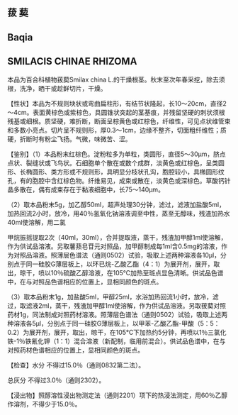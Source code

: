 ## 菝 葜

## Baqia

## SMILACIS CHINAE RHIZOMA

本品为百合科植物菝葜Smilax china L.的干燥根茎。秋末至次年春采挖，除去须根，洗净，晒干或趁鲜切片，干燥。

【性状】本品为不规则块状或弯曲扁柱形，有结节状隆起，长10～20cm，直径2～4cm。表面黄棕色或紫棕色，具圆锥状突起的茎基痕，并残留坚硬的刺状须根残基或细根。质坚硬，难折断，断面呈棕黄色或红棕色，纤维性，可见点状维管束和多数小亮点。切片呈不规则形，厚0.3～1cm，边缘不整齐，切面粗纤维性；质硬，折断时有粉尘飞扬。气微，味微苦、涩。

【鉴别】（1）本品粉末红棕色。淀粉粒多为单粒，类圆形，直径5～30μm，脐点点状、裂缝状或飞鸟状。石细胞单个散在或数个成群，淡黄色或红棕色，呈类圆形、长椭圆形、类方形或不规则形，具明显分枝状孔沟，胞腔较小，具椭圆形纹孔，有的胞腔中含红棕色物。纤维易见，成束或散在，淡黄色或深棕色。草酸钙针晶多散在，偶有成束存在于黏液细胞中，长75～140μm。

（2）取本品粉末5g，加乙醇50ml，超声处理30分钟，滤过，滤液加盐酸5ml，加热回流2小时，放冷，用40％氢氧化钠溶液调至中性，蒸至无醇味，残渣加热水40ml使溶解，用二氯

甲烷振摇提取2次（40ml，30ml），合并提取液，蒸干，残渣加甲醇1ml使溶解，作为供试品溶液。另取薯蓣皂苷元对照品，加甲醇制成每1ml含0.5mg的溶液，作为对照品溶液。照薄层色谱法（通则0502）试验，吸取上述两种溶液各10μl，分别点于同一硅胶G薄层板上，以环已烷-乙酸乙酯（4：1）为展开剂，展开，取出，晾干，喷以10％硫酸乙醇溶液，在105℃加热至斑点显色清晰。供试品色谱中，在与对照品色谱相应的位置上，显相同颜色的斑点。

（3）取本品粉末1g，加盐酸5ml，甲醇25ml，水浴加热回流1小时，放冷，滤过，取滤液2ml，蒸干，残渣加甲醇1ml使溶解，作为供试品溶液。另取菝葜对照药材1g，同法制成对照药材溶液。照薄层色谱法（通则0502）试验，吸取上述两种溶液各5μl，分别点于同一硅胶G薄层板上，以甲苯-乙酸乙酯-甲酸（5：5：0.2）为展开剂，展开，取出，晾干，在105℃下加热约5分钟，再喷以1％三氯化铁-1％铁氰化钾（1：1）混合溶液（新配制，临用前混合）。供试品色谱中，在与对照药材色谱相应的位置上，显相同颜色的斑点。

【检查】水分 不得过15.0％（通则0832第二法）。

总灰分 不得过3.0％（通则2302）。

【浸出物】照醇溶性浸出物测定法（通则2201）项下的热浸法测定，用60％乙醇作溶剂，不得少于15.0％。